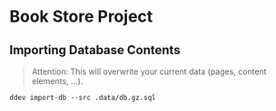 # Book Store Project

## Importing Database Contents

> Attention: This will overwrite your current data (pages, content elements, ...).

```
ddev import-db --src .data/db.gz.sql
```
